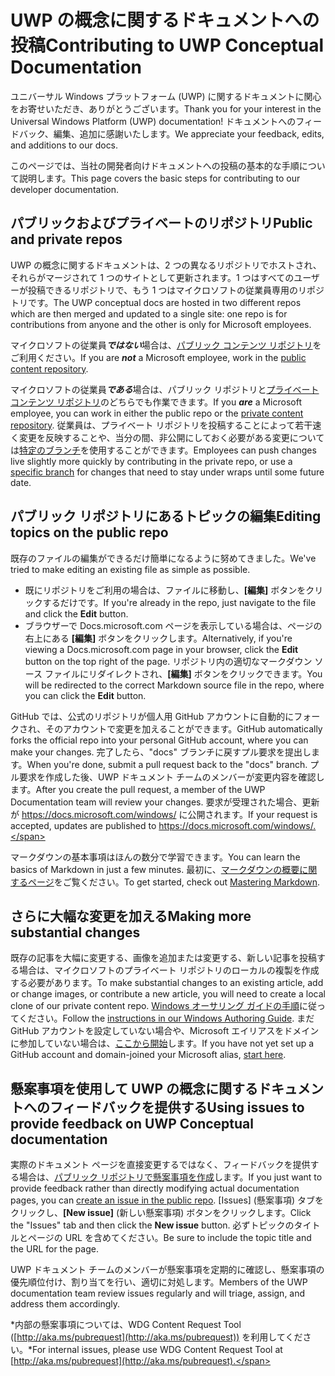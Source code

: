 # <a name="contributing-to-uwp-conceptual-documentation"></a><span data-ttu-id="4794e-101">UWP の概念に関するドキュメントへの投稿</span><span class="sxs-lookup"><span data-stu-id="4794e-101">Contributing to UWP Conceptual Documentation</span></span>

<span data-ttu-id="4794e-102">ユニバーサル Windows プラットフォーム (UWP) に関するドキュメントに関心をお寄せいただき、ありがとうございます。</span><span class="sxs-lookup"><span data-stu-id="4794e-102">Thank you for your interest in the Universal Windows Platform (UWP) documentation!</span></span> <span data-ttu-id="4794e-103">ドキュメントへのフィードバック、編集、追加に感謝いたします。</span><span class="sxs-lookup"><span data-stu-id="4794e-103">We appreciate your feedback, edits, and additions to our docs.</span></span>

<span data-ttu-id="4794e-104">このページでは、当社の開発者向けドキュメントへの投稿の基本的な手順について説明します。</span><span class="sxs-lookup"><span data-stu-id="4794e-104">This page covers the basic steps for contributing to our developer documentation.</span></span>

## <a name="public-and-private-repos"></a><span data-ttu-id="4794e-105">パブリックおよびプライベートのリポジトリ</span><span class="sxs-lookup"><span data-stu-id="4794e-105">Public and private repos</span></span>

<span data-ttu-id="4794e-106">UWP の概念に関するドキュメントは、2 つの異なるリポジトリでホストされ、それらがマージされて 1 つのサイトとして更新されます。1 つはすべてのユーザーが投稿できるリポジトリで、もう 1 つはマイクロソフトの従業員専用のリポジトリです。</span><span class="sxs-lookup"><span data-stu-id="4794e-106">The UWP conceptual docs are hosted in two different repos which are then merged and updated to a single site: one repo is for contributions from anyone and the other is only for Microsoft employees.</span></span>

<span data-ttu-id="4794e-107">マイクロソフトの従業員***ではない***場合は、[パブリック コンテンツ リポジトリ](https://github.com/MicrosoftDocs/windows-uwp)をご利用ください。</span><span class="sxs-lookup"><span data-stu-id="4794e-107">If you are ***not*** a Microsoft employee, work in the [public content repository](https://github.com/MicrosoftDocs/windows-uwp).</span></span>

<span data-ttu-id="4794e-108">マイクロソフトの従業員***である***場合は、パブリック リポジトリと[プライベート コンテンツ リポジトリ](https://cpubwin.visualstudio.com/_git/windows-uwp)のどちらでも作業できます。</span><span class="sxs-lookup"><span data-stu-id="4794e-108">If you ***are*** a Microsoft employee, you can work in either the public repo or the [private content repository](https://cpubwin.visualstudio.com/_git/windows-uwp).</span></span> <span data-ttu-id="4794e-109">従業員は、プライベート リポジトリを投稿することによって若干速く変更を反映することや、当分の間、非公開にしておく必要がある変更については[特定のブランチ](https://review.docs.microsoft.com/en-us/windows-authoring-guide/uwp/conceptual/setup-local-repo-for-large-changes#what-branch-should-i-use-for-my-authoring)を使用することができます。</span><span class="sxs-lookup"><span data-stu-id="4794e-109">Employees can push changes live slightly more quickly by contributing in the private repo, or use a [specific branch](https://review.docs.microsoft.com/en-us/windows-authoring-guide/uwp/conceptual/setup-local-repo-for-large-changes#what-branch-should-i-use-for-my-authoring) for changes that need to stay under wraps until some future date.</span></span>

## <a name="editing-topics-on-the-public-repo"></a><span data-ttu-id="4794e-110">パブリック リポジトリにあるトピックの編集</span><span class="sxs-lookup"><span data-stu-id="4794e-110">Editing topics on the public repo</span></span>

<span data-ttu-id="4794e-111">既存のファイルの編集ができるだけ簡単になるように努めてきました。</span><span class="sxs-lookup"><span data-stu-id="4794e-111">We've tried to make editing an existing file as simple as possible.</span></span> 
- <span data-ttu-id="4794e-112">既にリポジトリをご利用の場合は、ファイルに移動し、**[編集]** ボタンをクリックするだけです。</span><span class="sxs-lookup"><span data-stu-id="4794e-112">If you're already in the repo, just navigate to the file and click the **Edit** button.</span></span>  
- <span data-ttu-id="4794e-113">ブラウザーで Docs.microsoft.com ページを表示している場合は、ページの右上にある **[編集]** ボタンをクリックします。</span><span class="sxs-lookup"><span data-stu-id="4794e-113">Alternatively, if you're viewing a Docs.microsoft.com page in your browser, click the **Edit** button on the top right of the page.</span></span> <span data-ttu-id="4794e-114">リポジトリ内の適切なマークダウン ソース ファイルにリダイレクトされ、**[編集]** ボタンをクリックできます。</span><span class="sxs-lookup"><span data-stu-id="4794e-114">You will be redirected to the correct Markdown source file in the repo, where you can click the **Edit** button.</span></span> 

<span data-ttu-id="4794e-115">GitHub では、公式のリポジトリが個人用 GitHub アカウントに自動的にフォークされ、そのアカウントで変更を加えることができます。</span><span class="sxs-lookup"><span data-stu-id="4794e-115">GitHub automatically forks the official repo into your personal GitHub account, where you can make your changes.</span></span> <span data-ttu-id="4794e-116">完了したら、"docs" ブランチに戻すプル要求を提出します。</span><span class="sxs-lookup"><span data-stu-id="4794e-116">When you're done, submit a pull request back to the "docs" branch.</span></span> <span data-ttu-id="4794e-117">プル要求を作成した後、UWP ドキュメント チームのメンバーが変更内容を確認します。</span><span class="sxs-lookup"><span data-stu-id="4794e-117">After you create the pull request, a member of the UWP Documentation team will review your changes.</span></span> <span data-ttu-id="4794e-118">要求が受理された場合、更新が https://docs.microsoft.com/windows/ に公開されます。</span><span class="sxs-lookup"><span data-stu-id="4794e-118">If your request is accepted, updates are published to https://docs.microsoft.com/windows/.</span></span>

<span data-ttu-id="4794e-119">マークダウンの基本事項はほんの数分で学習できます。</span><span class="sxs-lookup"><span data-stu-id="4794e-119">You can learn the basics of Markdown in just a few minutes.</span></span>  <span data-ttu-id="4794e-120">最初に、[マークダウンの概要に関するページ](https://guides.github.com/features/mastering-markdown/)をご覧ください。</span><span class="sxs-lookup"><span data-stu-id="4794e-120">To get started, check out [Mastering Markdown](https://guides.github.com/features/mastering-markdown/).</span></span>

## <a name="making-more-substantial-changes"></a><span data-ttu-id="4794e-121">さらに大幅な変更を加える</span><span class="sxs-lookup"><span data-stu-id="4794e-121">Making more substantial changes</span></span>

<span data-ttu-id="4794e-122">既存の記事を大幅に変更する、画像を追加または変更する、新しい記事を投稿する場合は、マイクロソフトのプライベート リポジトリのローカルの複製を作成する必要があります。</span><span class="sxs-lookup"><span data-stu-id="4794e-122">To make substantial changes to an existing article, add or change images, or contribute a new article, you will need to create a local clone of our private content repo.</span></span> <span data-ttu-id="4794e-123">[Windows オーサリング ガイドの手順](https://review.docs.microsoft.com/en-us/windows-authoring-guide/uwp/conceptual/)に従ってください。</span><span class="sxs-lookup"><span data-stu-id="4794e-123">Follow the [instructions in our Windows Authoring Guide](https://review.docs.microsoft.com/en-us/windows-authoring-guide/uwp/conceptual/).</span></span> <span data-ttu-id="4794e-124">まだ GitHub アカウントを設定していない場合や、Microsoft エイリアスをドメインに参加していない場合は、[ここから開始](https://review.docs.microsoft.com/en-us/windows-authoring-guide/github-account)します。</span><span class="sxs-lookup"><span data-stu-id="4794e-124">If you have not yet set up a GitHub account and domain-joined your Microsoft alias, [start here](https://review.docs.microsoft.com/en-us/windows-authoring-guide/github-account).</span></span>

## <a name="using-issues-to-provide-feedback-on-uwp-conceptual-documentation"></a><span data-ttu-id="4794e-125">懸案事項を使用して UWP の概念に関するドキュメントへのフィードバックを提供する</span><span class="sxs-lookup"><span data-stu-id="4794e-125">Using issues to provide feedback on UWP Conceptual documentation</span></span>

<span data-ttu-id="4794e-126">実際のドキュメント ページを直接変更するではなく、フィードバックを提供する場合は、[パブリック リポジトリで懸案事項を作成](https://github.com/MicrosoftDocs/windows-uwp/issues)します。</span><span class="sxs-lookup"><span data-stu-id="4794e-126">If you just want to provide feedback rather than directly modifying actual documentation pages, you can [create an issue in the public repo](https://github.com/MicrosoftDocs/windows-uwp/issues).</span></span> <span data-ttu-id="4794e-127">[Issues] (懸案事項) タブをクリックし、**[New issue]** (新しい懸案事項) ボタンをクリックします。</span><span class="sxs-lookup"><span data-stu-id="4794e-127">Click the "Issues" tab and then click the **New issue** button.</span></span> <span data-ttu-id="4794e-128">必ずトピックのタイトルとページの URL を含めてください。</span><span class="sxs-lookup"><span data-stu-id="4794e-128">Be sure to include the topic title and the URL for the page.</span></span>

<span data-ttu-id="4794e-129">UWP ドキュメント チームのメンバーが懸案事項を定期的に確認し、懸案事項の優先順位付け、割り当てを行い、適切に対処します。</span><span class="sxs-lookup"><span data-stu-id="4794e-129">Members of the UWP documentation team review issues regularly and will triage, assign, and address them accordingly.</span></span>

<span data-ttu-id="4794e-130">*内部の懸案事項については、WDG Content Request Tool ([http://aka.ms/pubrequest](http://aka.ms/pubrequest)) を利用してください。</span><span class="sxs-lookup"><span data-stu-id="4794e-130">*For internal issues, please use WDG Content Request Tool at [http://aka.ms/pubrequest](http://aka.ms/pubrequest).</span></span> 

